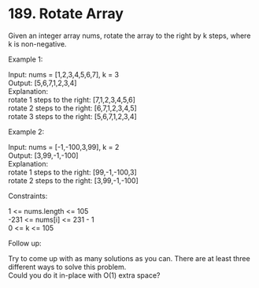 # 189. Rotate Array

Given an integer array nums, rotate the array to the right by k steps, where k is non-negative.

Example 1:

Input: nums = [1,2,3,4,5,6,7], k = 3\
Output: [5,6,7,1,2,3,4]\
Explanation:\
rotate 1 steps to the right: [7,1,2,3,4,5,6]\
rotate 2 steps to the right: [6,7,1,2,3,4,5]\
rotate 3 steps to the right: [5,6,7,1,2,3,4]

Example 2:

Input: nums = [-1,-100,3,99], k = 2\
Output: [3,99,-1,-100]\
Explanation: \
rotate 1 steps to the right: [99,-1,-100,3]\
rotate 2 steps to the right: [3,99,-1,-100]
 
Constraints:

1 <= nums.length <= 105\
-231 <= nums[i] <= 231 - 1\
0 <= k <= 105

Follow up:

Try to come up with as many solutions as you can. There are at least three different ways to solve this problem.\
Could you do it in-place with O(1) extra space?